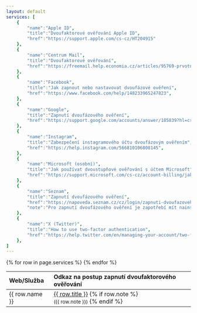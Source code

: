```yaml
---
layout: default
services: [
    {
        "name":"Apple ID",
        "title":"Dvoufaktorové ověřování Apple ID",
        "href":"https://support.apple.com/cs-cz/HT204915"
    },
    {
        "name":"Centrum Mail",
        "title":"Dvoufaktorové ověřování",
        "href":"https://freemail.help.economia.cz/articles/95769-prvotni-nastaveni-2fa",
    },
    {
        "name":"Facebook",
        "title":"Jak zapnout nebo nastavovat dvoufázové ověření",
        "href":"https://www.facebook.com/help/148233965247823",
    },
    {
        "name":"Google",
        "title":"Zapnutí dvoufázového ověření",
        "href":"https://support.google.com/accounts/answer/185839?hl=cs&co=GENIE.Platform%3DAndroid",
    },
    {
        "name":"Instagram",
        "title":"Zabezpečení instagramového účtu dvoufázovým ověřením",
        "href":"https://help.instagram.com/566810106808145",
    },
    {
        "name":"Microsoft (osobní)",
        "title":"Jak používat dvoustupňové ověřování s účtem Microsoft",
        "href":"https://support.microsoft.com/cs-cz/account-billing/jak-pou%C5%BE%C3%ADvat-dvoustup%C5%88ov%C3%A9-ov%C4%9B%C5%99ov%C3%A1n%C3%AD-s-%C3%BA%C4%8Dtem-microsoft-c7910146-672f-01e9-50a0-93b4585e7eb4",
    },
    {
        "name":"Seznam",
        "title":"Zapnutí dvoufázového ověření",
        "href":"https://napoveda.seznam.cz/cz/login/zapnuti-dvoufazoveho-overeni/",
        "note":"Pro zapnutí dvoufázového ověření je zapotřebí mít nainstalovaný Seznam.cz prohlížeč",
    },
    {
        "name":"X (Twitter)",
        "title":"How to use two-factor authentication",
        "href":"https://help.twitter.com/en/managing-your-account/two-factor-authentication",
    },
]
---
```


<table>
  <thead>
    <tr>
      <th style="text-align: left">Web/Služba</th>
      <th style="text-align: left">Odkaz na postup zapnutí dvoufaktorového ověřování</th>
    </tr>
  </thead>
  <tbody>
  {% for row in page.services %}
    <tr>
      <td style="text-align: left">
        {{ row.name }}
      </td>
      <td style="text-align: left">
        <a href="{{ row.href }}" target="_blank">{{ row.title }}</a>
        {% if row.note %}
        <br/><small>({{ row.note }})</small>
        {% endif %}
      </td>
    </tr>
  {% endfor %}
  </tbody>
</table>